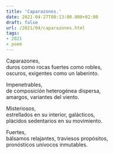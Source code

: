 ```yaml
---
title: 'Caparazones.'
date: 2021-04-27T00:13:00.000+02:00
draft: false
url: /2021/04/caparazones.html
tags: 
- 2021
- poem
---
```


Caparazones,  
duros como rocas fuertes como robles,  
oscuros, exigentes como un laberinto.  

Impenetrables,  
de composición heterogénea dispersa,  
amargos, variantes del viento.  

Misteriosos,  
estrellados en su interior, galácticos,  
plácidos sedentarios en su movimiento.  

Fuertes,  
bálsamos relajantes, traviesos propósitos,  
pronósticos unívocos inmutables.  